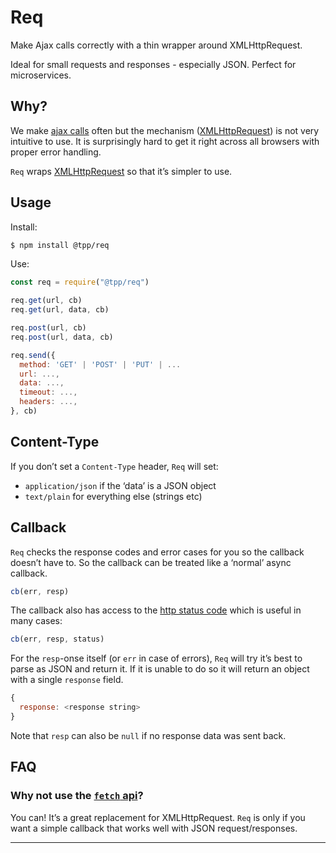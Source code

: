 # Req

Make Ajax calls correctly with a thin wrapper around XMLHttpRequest.

Ideal for small requests and responses - especially JSON. Perfect for microservices.

## Why?

We make [ajax calls](https://en.wikipedia.org/wiki/Ajax_(programming)) often but the mechanism ([XMLHttpRequest](https://developer.mozilla.org/en-US/docs/Web/API/XMLHttpRequest)) is not very intuitive to use. It is surprisingly hard to get it right across all browsers with proper error handling.

`Req` wraps [XMLHttpRequest](https://developer.mozilla.org/en-US/docs/Web/API/XMLHttpRequest) so that it’s simpler to use.

## Usage

Install:

```sh
$ npm install @tpp/req
```

Use:

```javascript
const req = require("@tpp/req")

req.get(url, cb)
req.get(url, data, cb)

req.post(url, cb)
req.post(url, data, cb)

req.send({
  method: 'GET' | 'POST' | 'PUT' | ...
  url: ...,
  data: ...,
  timeout: ...,
  headers: ...,
}, cb)
```

## Content-Type

If you don’t set a `Content-Type` header, `Req` will set:

* `application/json` if the ‘data’ is a JSON object
* `text/plain` for everything else (strings etc)

## Callback

`Req` checks the response codes and error cases for you so the callback doesn’t have to. So the callback can be treated like a ‘normal’ async callback.

```javascript
cb(err, resp)
```

The callback also has access to the [http status code](https://en.wikipedia.org/wiki/List_of_HTTP_status_codes) which is useful in many cases:

```javascript
cb(err, resp, status)
```

For the `resp`-onse itself (or `err` in case of errors), `Req` will try it’s best to parse as JSON and return it. If it is unable to do so it will return an object with a single `response` field.

```javascript
{
  response: <response string>
}
```

Note that `resp` can also be `null` if no response data was sent back.

## FAQ

### Why not use the [`fetch` api](https://developer.mozilla.org/en-US/docs/Web/API/Fetch_API)?

You can! It’s a great replacement for XMLHttpRequest. `Req` is only if you want a simple callback that works well with JSON request/responses.

---

